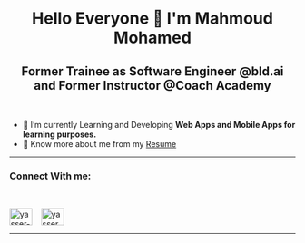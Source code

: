 <h1 align="center"> Hello Everyone 👋 I'm Mahmoud Mohamed</h1>
<h2 align="center">Former Trainee as Software Engineer @bld.ai and Former Instructor @Coach Academy</h2>
<br>

- 🌱 I’m currently Learning and Developing **Web Apps and Mobile Apps for learning purposes.**
- 📄 Know more about me from my <a href="https://drive.google.com/file/d/1BomrGiQ_HUnuapPXYKNiT_6Rau_8Vh3_/view?usp=sharing">Resume</a>
<hr>
<h3> Connect With me:</h3>
<br>
<p align="left">
<a href="https://www.linkedin.com/in/mahmoudmohamed572000/" target="blank">
<img align="center" src="https://raw.githubusercontent.com/rahuldkjain/github-profile-readme-generator/master/src/images/icons/Social/linked-in-alt.svg" alt="yasser-gomma-8b6a1216a/" height="30" width="40" /></a> &nbsp;&nbsp;
<a href="https://www.facebook.com/mahmoudmohamed572000" target="blank"><img align="center" src="https://raw.githubusercontent.com/rahuldkjain/github-profile-readme-generator/master/src/images/icons/Social/facebook.svg" alt="yasserg1712" height="30" width="40" /></a>&nbsp;&nbsp;
<hr>
